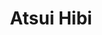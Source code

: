 --- 
title: "Atsui Hibi"
publishdate: "2019-2-13T16:48:46+02:00"
src: "https://365manga.net/manga/atsui-hibi"
image: "https://data.365manga.net/images/thumbnails/30551-atsui-hibi.jpg"
description: " From Ochibichan: One-shots collection : 1- Atsui Hibi When Kuniyoshi was on his way home, he saw honour student, Ikeda, in the river looking for his notebook. Then, the girl who picked up the notebook, Murozono appears and she has come to know about the ‘murder-plans’ written in it… 2- Flower's marking 3- Cold days like before 4- Nameless Guest"
---
